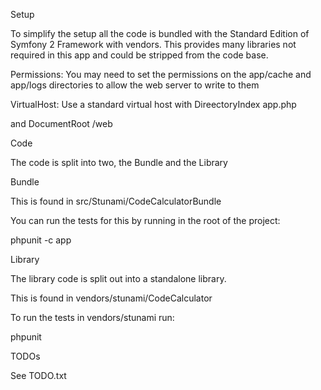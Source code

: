 Setup

To simplify the setup all the code is bundled with the Standard Edition of Symfony 2 Framework with vendors.
This provides many libraries not required in this app and could be stripped from the code base.

Permissions: You may need to set the permissions on the app/cache and app/logs directories to allow the web server to write to them

VirtualHost: Use a standard virtual host with DireectoryIndex app.php

and DocumentRoot <theprojectroot>/web

Code

The code is split into two, the Bundle and the Library

Bundle

This is found in src/Stunami/CodeCalculatorBundle

You can run the tests for this by running in the root of the project:

phpunit -c app

Library

The library code is split out into a standalone library.

This is found in vendors/stunami/CodeCalculator

To run the tests in vendors/stunami run:

phpunit

TODOs

See TODO.txt